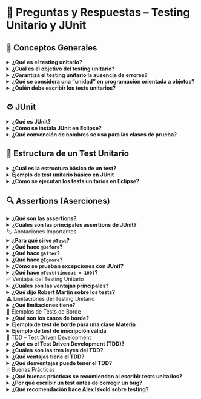 # 🧩 Preguntas y Respuestas – Testing Unitario y JUnit

## 🧪 Conceptos Generales
<details>
<summary><b>¿Qué es el testing unitario?</b></summary> 
  Es la práctica de probar automáticamente unidades individuales del código (como clases o métodos) para verificar que funcionen correctamente de forma aislada.
</details>

<details> 
<summary><b>¿Cuál es el objetivo del testing unitario?</b></summary> 
  Detectar errores de manera temprana, mejorar el diseño del código y aumentar la confianza en que cada componente funciona según lo esperado. 
</details>

<details> <summary><b>¿Garantiza el testing unitario la ausencia de errores?</b></summary> 
  No. Solo aumenta la probabilidad de detectar errores y mejora la calidad general, pero no asegura que el sistema esté completamente libre de fallos. 
</details>

<details> <summary><b>¿Qué se considera una “unidad” en programación orientada a objetos?</b></summary> 
  Una unidad suele ser una clase o un método individual que se prueba de manera independiente. 
</details>

<details> <summary><b>¿Quién debe escribir los tests unitarios?</b></summary> 
  Los programadores son responsables de escribirlos, generalmente junto con el código de producción. 
</details>

## ⚙️ JUnit
<details> <summary><b>¿Qué es JUnit?</b></summary> 
  Es un framework de testing unitario para Java, desarrollado por Kent Beck y Erich Gamma. Permite definir, ejecutar y automatizar tests fácilmente. 
</details>

<details> <summary><b>¿Cómo se instala JUnit en Eclipse?</b></summary> 
  Al crear un proyecto de pruebas, Eclipse agrega automáticamente la librería `junit.jar` al <b>build path</b>*. 
</details>

<details> <summary><b>¿Qué convención de nombres se usa para las clases de prueba?</b></summary> 
  Se suele agregar la palabra <code>Test</code> al final del nombre de la clase, por ejemplo: <code>PersonaTest</code>, <code>MateriaTest</code>, <code>ArregloTest</code>. 
</details>

## 🧠 Estructura de un Test Unitario

<details> 
<summary><b>¿Cuál es la estructura básica de un test?</b></summary>
* Setup: preparar los datos necesarios.
* Exercise: ejecutar la funcionalidad que se quiere probar.
* Verify: comprobar que el resultado sea el esperado.
* Teardown (opcional): limpiar o restaurar el entorno.
</details>

<details> <summary><b>Ejemplo de test unitario básico en JUnit</b></summary>

@Test
public void cumplirAniosTest() {
    Persona p = new Persona("Pepe", 17); // Setup
    p.cumplirAnios();                    // Exercise
    assertEquals(18, p.getEdad());       // Verify
}
Este test verifica que el método cumplirAnios() incremente correctamente la edad de una persona.
</details>

<details> <summary><b>¿Cómo se ejecutan los tests unitarios en Eclipse?</b></summary> 
    Seleccionando la clase de prueba y eligiendo Run As → JUnit Test. JUnit ejecuta todos los métodos con la anotación <code>@Test</code>. 
</details>

## 🔍 Assertions (Aserciones)
<details> <summary><b>¿Qué son las assertions?</b></summary> 
    Son métodos que verifican condiciones durante el test. Si la condición no se cumple, el test **falla automáticamente**. 
</details>

<details> <summary><b>¿Cuáles son las principales assertions de JUnit?</b></summary>
|Método	|Descripción|
|assertEquals(expected, actual)	|Verifica igualdad entre valores|
|assertArrayEquals(expected, actual)|	Compara arreglos.|
|assertTrue(cond) / assertFalse(cond)|	Evalúa condiciones booleanas.|
|assertNull(obj) / assertNotNull(obj)|	Verifica nulidad.|
|fail(msg)	|Fuerza un fallo explícito.|
</details>
🏷️ Anotaciones Importantes
<details> <summary><b>¿Para qué sirve <code>@Test</code>?</b></summary> Indica que el método es un caso de prueba. </details>
<details> <summary><b>¿Qué hace <code>@Before</code>?</b></summary> Ejecuta un método **antes de cada test**, normalmente para inicializar datos o preparar el entorno. </details>
<details> <summary><b>¿Qué hace <code>@After</code>?</b></summary> Ejecuta un método **después de cada test**, generalmente para liberar recursos o limpiar el entorno. </details>
<details> <summary><b>¿Qué hace <code>@Ignore</code>?</b></summary> Permite **omitir temporalmente** la ejecución de un test. </details>
<details> <summary><b>¿Cómo se prueban excepciones con JUnit?</b></summary>

Se usa la anotación <code>@Test(expected = TipoDeExcepcion.class)</code>.
Ejemplo:

@Test(expected = NullPointerException.class)
public void nullTest() {
    Arreglos.sumarPositivos(null);
}

</details>
<details> <summary><b>¿Qué hace <code>@Test(timeout = 100)</code>?</b></summary> Hace que el test falle si tarda más de **100 milisegundos** en ejecutarse. </details>
✅ Ventajas del Testing Unitario
<details> <summary><b>¿Cuáles son las ventajas principales?</b></summary>

Detecta errores de forma temprana.

Mejora el diseño y la estructura del código.

Da confianza para refactorizar.

Sirve como documentación viva.

Reduce el tiempo de depuración.

</details>
<details> <summary><b>¿Qué dijo Robert Martin sobre los tests?</b></summary> > “Los tests son documentos vivos, claros y sincronizados con el código, porque se ejecutan y no pueden desactualizarse.” Además, los tests bien diseñados **reducen el acoplamiento** y permiten refactorizar sin miedo. </details>
⚠️ Limitaciones del Testing Unitario
<details> <summary><b>¿Qué limitaciones tiene?</b></summary>

No garantiza que el sistema esté libre de errores.

Requiere mantenimiento constante.

No cubre los errores de integración entre módulos.

Puede ser difícil diseñar tests totalmente independientes.

</details>
🧮 Ejemplos de Tests de Borde
<details> <summary><b>¿Qué son los casos de borde?</b></summary> Son escenarios extremos o límites que prueban el comportamiento del sistema frente a valores mínimos, máximos o situaciones no comunes. Ejemplo: listas vacías, valores nulos o negativos. </details>
<details> <summary><b>Ejemplo de test de borde para una clase Materia</b></summary>
@Test
public void sinInscriptosTest() {
    Materia m = new Materia("Programacion III");
    assertEquals(0, m.cantidadAprobados());
}


Comprueba que una materia sin inscriptos tenga 0 aprobados.

</details>
<details> <summary><b>Ejemplo de test de inscripción válida</b></summary>
@Test
public void postInscripcionTest() {
    Materia m = new Materia("Programacion III");
    Alumno a = new Alumno("Jose Perez", "32514521/2011");
    m.inscribir(a);
    assertTrue(m.estaInscripto(a));
}


Verifica el caso correcto de inscripción de un alumno.

</details>
🧱 TDD – Test Driven Development
<details> <summary><b>¿Qué es el Test Driven Development (TDD)?</b></summary> Es una metodología donde primero se escribe un **test que falla**, luego el **código mínimo para pasarlo**, y finalmente se **refactoriza** el código. </details>
<details> <summary><b>¿Cuáles son las tres leyes del TDD?</b></summary>

No escribir código de producción sin un test que falle.

No escribir más de un test que falle a la vez.

No escribir más código del necesario para pasar el test.

</details>
<details> <summary><b>¿Qué ventajas tiene el TDD?</b></summary>

Mejora el diseño del código.

Reduce errores.

Obliga a pensar en la interfaz antes de implementarla.

Garantiza cobertura de pruebas desde el inicio.

</details>
<details> <summary><b>¿Qué desventajas puede tener el TDD?</b></summary>

Puede requerir más tiempo inicial.

No siempre es fácil escribir buenos tests antes del código.

Puede ser menos útil en proyectos con requisitos poco definidos.

</details>
💡 Buenas Prácticas
<details> <summary><b>¿Qué buenas prácticas se recomiendan al escribir tests unitarios?</b></summary>

Escribir un test por cada funcionalidad importante.

No testear getters ni setters triviales.

Asegurar independencia entre tests.

Usar mocks para evitar efectos reales sobre los datos.

Actualizar los tests con cada cambio de funcionalidad.

Ejecutar los tests con frecuencia.

Crear un test antes de corregir un bug.

</details>
<details> <summary><b>¿Por qué escribir un test antes de corregir un bug?</b></summary> Para garantizar que el bug se reproduce, que se corrige efectivamente y que **no vuelva a aparecer** en el futuro. </details>
<details> <summary><b>¿Qué recomendación hace Alex Iskold sobre testing?</b></summary> > “Al principio parece trabajo extra, pero una vez que empezás a escribir tests, te preguntás cómo programabas sin ellos.” También recomienda practicarlo en **parejas (pair testing)** para hacerlo más productivo y divertido. </details>
